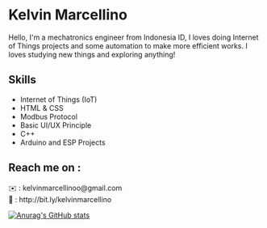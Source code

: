 <h1>Kelvin Marcellino</h1>
Hello, I'm a mechatronics engineer from Indonesia ID, I loves doing Internet of Things projects and some automation to make more efficient works.
I loves studying new things and exploring anything!

<h2>Skills</h2>
<ul>
  <li>Internet of Things (IoT)</li>
  <li>HTML & CSS</li>
  <li>Modbus Protocol</li>
  <li>Basic UI/UX Principle</li>
  <li>C++</li>
  <li>Arduino and ESP Projects</li>
</ul>

<h2>Reach me on :</h2>
✉️ : kelvinmarcellinoo@gmail.com <br>
🔗 : http://bit.ly/kelvinmarcellino
<p></p>

  [![Anurag's GitHub stats](https://github-readme-stats.vercel.app/api?username=vinmarcell)](https://github.com/anuraghazra/github-readme-stats)

<!---
vinmarcell/vinmarcell is a ✨ special ✨ repository because its `README.md` (this file) appears on your GitHub profile.
You can click the Preview link to take a look at your changes.
--->
